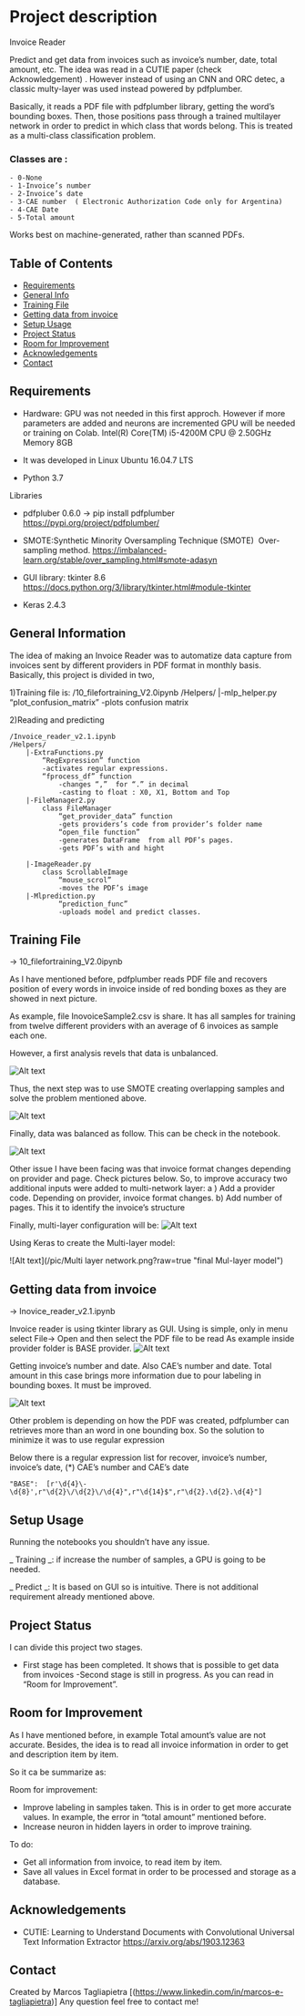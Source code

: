 # Project description

Invoice Reader

Predict and get data from invoices  such as  invoice’s number, date, total amount, etc. 
The idea was read in a CUTIE paper (check Acknowledgement) . However instead of using an CNN and ORC detec, a classic multy-layer was used instead  powered by pdfplumber.

Basically, it reads a PDF file with pdfplumber library, getting the word’s bounding boxes. Then, those positions pass through a trained  multilayer network  in order to predict in which class that words belong. This is treated as a multi-class classification problem.

### Classes are :
	- 0-None
	- 1-Invoice’s number
	- 2-Invoice’s date
	- 3-CAE number  ( Electronic Authorization Code only for Argentina)
	- 4-CAE Date 
	- 5-Total amount

Works best on machine-generated, rather than scanned PDFs.

## Table of Contents
* [Requirements](#requirements)
* [General Info](#general-information)
* [Training File](#training-file)
* [Getting data from invoice](#getting-data-from-invoice)
* [Setup Usage](#setup-usage)
* [Project Status](#project-status)
* [Room for Improvement](#room-for-improvement)
* [Acknowledgements](#acknowledgements)
* [Contact](#contact)


##  Requirements

- Hardware: GPU was not needed in this first approch. However if more parameters are added and neurons are incremented  GPU will be needed or training on Colab.
Intel(R) Core(TM) i5-4200M CPU @ 2.50GHz Memory 8GB

- It was developed in Linux Ubuntu 16.04.7 LTS

- Python 3.7

Libraries
- pdfpluber 0.6.0 → pip install pdfplumber
https://pypi.org/project/pdfplumber/

- SMOTE:Synthetic Minority Oversampling Technique (SMOTE) 
Over-sampling method.
https://imbalanced-learn.org/stable/over_sampling.html#smote-adasyn


- GUI library: tkinter 8.6
https://docs.python.org/3/library/tkinter.html#module-tkinter

- Keras 2.4.3

## General Information

The idea of making an Invoice Reader was to automatize data capture from invoices sent by different providers in PDF format in monthly basis.
Basically, this project is divided in two,

1)Training
file is:
	/10_filefortraining_V2.0ipynb 
	/Helpers/
		|-mlp_helper.py
			“plot_confusion_matrix”
			-plots confusion matrix

2)Reading and predicting

	/Invoice_reader_v2.1.ipynb
	/Helpers/
		|-ExtraFunctions.py
			“RegExpression” function
			-activates regular expressions.
			“fprocess_df” function
				-changes “,”  for “.” in decimal
				-casting to float : X0, X1, Bottom and Top 
		|-FileManager2.py
			class FileManager
				“get_provider_data” function 
				-gets providers’s code from provider’s folder name
				“open_file function” 
				-generates DataFrame  from all PDF’s pages.
				-gets PDF’s with and hight 
				
		|-ImageReader.py
			class ScrollableImage
				“mouse_scrol”
				-moves the PDF’s image
		|-Mlprediction.py
				“prediction_func”
				-uploads model and predict classes. 


## Training File 
→ 10_filefortraining_V2.0ipynb 

As I have mentioned before, pdfplumber reads PDF file and recovers position of every words in invoice inside of red bonding boxes as they are showed in next picture.





As example, file InovoiceSample2.csv is share. It has all samples for training from twelve different providers with an average of 6 invoices as sample each one.

However, a first analysis revels  that data is unbalanced.

![Alt text](/pic/Unbalanced.png?raw=true "Unbalanced data")








Thus, the next step was to use SMOTE creating overlapping samples and solve the problem mentioned above.

![Alt text](/pic/Unbalanced.png?raw=true "Unbalanced data")





Finally, data was balanced as follow. This can be check in the notebook.

![Alt text](/pic/Balanced.png?raw=true "Balanced data")









Other issue I have been facing was that  invoice format changes depending on provider and page. Check pictures  below. 
So, to improve accuracy two additional inputs were added  to multi-network layer:
	a ) Add a provider code. Depending on provider, invoice format changes.
	b) Add number of pages. This it to identify the invoice’s structure

Finally, multi-layer configuration will be:
![Alt text](/pic/model.png?raw=true "final Mul-layer model")













Using Keras to create the Multi-layer model:

![Alt text](/pic/Multi layer network.png?raw=true "final Mul-layer model")











	
## Getting data from invoice 
→ Inovice_reader_v2.1.ipynb 

Invoice reader is using tkinter library as GUI. 
Using is simple, only in menu select File→ Open and then select the PDF file to be read
As example inside provider folder is BASE provider.
![Alt text](/pic/Reader1.png?raw=true "Example of using")

Getting invoice’s number and date. Also CAE’s number and date. Total amount in this case brings more information due to pour labeling in bounding boxes. It must be improved.

![Alt text](/pic/Read2.png?raw=true "Example of using")


Other problem is depending on how the PDF was created, pdfplumber can retrieves more than an word in one bounding box. 
So the solution to minimize it was to use regular expression

Below there is a regular  expression list for recover, invoice’s number, invoice’s date, (*) 	CAE’s number and CAE’s date

	"BASE":  [r'\d{4}\-\d{8}',r"\d{2}\/\d{2}\/\d{4}",r"\d{14}$",r"\d{2}.\d{2}.\d{4}"]



## Setup Usage
Running the notebooks you shouldn’t have any issue.

_ Training _: if increase the number of samples, a GPU is going to be needed.

_ Predict _: It is based on GUI so is intuitive. There is not additional requirement already mentioned  above.

## Project Status
I can divide this project two stages.

- First stage has been completed. It shows that is possible to get data from invoices
-Second stage is still in progress. As you can read in “Room for Improvement”. 
	


## Room for Improvement

As I have mentioned before, in example Total amount’s value are not accurate. 
Besides, the idea is to read all invoice information in order to get and description item by item. 

So it ca be summarize as:

Room for improvement:
- Improve  labeling in samples taken. This is in order to get  more accurate values. In example, the error in “total amount” mentioned before. 
- Increase  neuron in hidden layers in order to improve  training.

To do:
- Get all information from invoice, to read item by item.
- Save all values in Excel format in order to be processed and storage as a database.


## Acknowledgements

-  CUTIE: Learning to Understand Documents with Convolutional Universal Text
Information Extractor
https://arxiv.org/abs/1903.12363



## Contact
Created by Marcos Tagliapietra [(https://www.linkedin.com/in/marcos-e-tagliapietra)]
Any question feel free to contact me!

